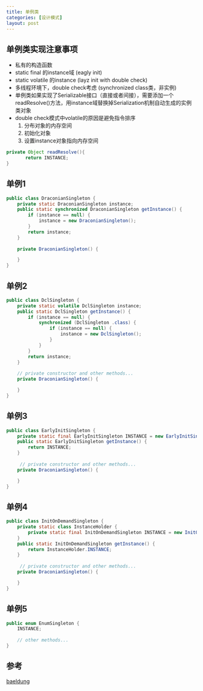 ```yaml
---
title: 单例类
categories: [设计模式]
layout: post
---
```

## 单例类实现注意事项

+ 私有的构造函数 
+ static final 的instance域 (eagly init)
+ static volatile 的instance (layz init with double check)
+ 多线程环境下，double check考虑 (synchronized class类，非实例)
+ 单例类如果实现了Serializable接口（直接或者间接），需要添加一个readResolve()方法，用instance域替换掉Serialization机制自动生成的实例类对象
+ double check模式中volatile的原因是避免指令排序
    1. 分布对象的内存空间
    2. 初始化对象
    3. 设置instance对象指向内存空间

```java
private Object readResolve(){
       return INSTANCE;
}
```

## 单例1

```java
public class DraconianSingleton {
    private static DraconianSingleton instance;
    public static synchronized DraconianSingleton getInstance() {
        if (instance == null) {
            instance = new DraconianSingleton();
        }
        return instance;
    }
 
    private DraconianSingleton() {

    }
}
```

## 单例2

```java
public class DclSingleton {
    private static volatile DclSingleton instance;
    public static DclSingleton getInstance() {
        if (instance == null) {
            synchronized (DclSingleton .class) {
                if (instance == null) {
                    instance = new DclSingleton();
                }
            }
        }
        return instance;
    }
 
    // private constructor and other methods...
    private DraconianSingleton() {

    }
}
```

## 单例3

```java
public class EarlyInitSingleton {
    private static final EarlyInitSingleton INSTANCE = new EarlyInitSingleton();
    public static EarlyInitSingleton getInstance() {
        return INSTANCE;
    }
     
     // private constructor and other methods...
    private DraconianSingleton() {

    }
}
```

## 单例4

```java
public class InitOnDemandSingleton {
    private static class InstanceHolder {
        private static final InitOnDemandSingleton INSTANCE = new InitOnDemandSingleton();
    }
    public static InitOnDemandSingleton getInstance() {
        return InstanceHolder.INSTANCE;
    }
 
     // private constructor and other methods...
    private DraconianSingleton() {

    }
}
```

## 单例5

```java
public enum EnumSingleton {
    INSTANCE;
 
    // other methods...
}
```

## 参考

[baeldung](http://www.baeldung.com/java-singleton-double-checked-locking)